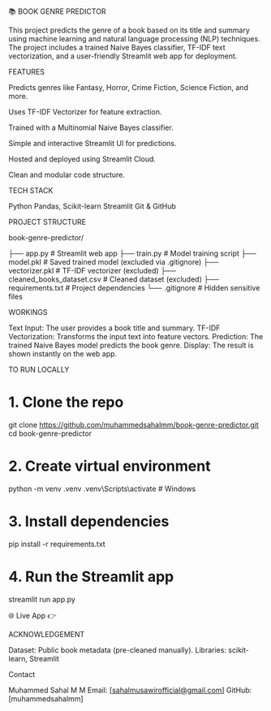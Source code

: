 📚 BOOK GENRE PREDICTOR

  This project predicts the genre of a book based on its title and summary using machine learning and natural language processing (NLP) techniques.
  The project includes a trained Naive Bayes classifier, TF-IDF text vectorization, and a user-friendly Streamlit web app for deployment.


FEATURES

  Predicts genres like Fantasy, Horror, Crime Fiction, Science Fiction, and more.
  
  Uses TF-IDF Vectorizer for feature extraction.
  
  Trained with a Multinomial Naive Bayes classifier.
  
  Simple and interactive Streamlit UI for predictions.
  
  Hosted and deployed using Streamlit Cloud.
  
  Clean and modular code structure.


TECH STACK

  Python
  Pandas, Scikit-learn
  Streamlit
  Git & GitHub


PROJECT STRUCTURE

  book-genre-predictor/
  
├── app.py                  # Streamlit web app
├── train.py                # Model training script
├── model.pkl               # Saved trained model (excluded via .gitignore)
├── vectorizer.pkl          # TF-IDF vectorizer (excluded)
├── cleaned_books_dataset.csv  # Cleaned dataset (excluded)
├── requirements.txt        # Project dependencies
└── .gitignore              # Hidden sensitive files


WORKINGS

  Text Input: The user provides a book title and summary.
  TF-IDF Vectorization: Transforms the input text into feature vectors.
  Prediction: The trained Naive Bayes model predicts the book genre.
  Display: The result is shown instantly on the web app.


TO RUN LOCALLY

  # 1. Clone the repo
  git clone https://github.com/muhammedsahalmm/book-genre-predictor.git
  cd book-genre-predictor
  
  # 2. Create virtual environment
  python -m venv .venv
  .venv\Scripts\activate    # Windows
  
  # 3. Install dependencies
  pip install -r requirements.txt
  
  # 4. Run the Streamlit app
  streamlit run app.py


🌐 Live App
👉 


ACKNOWLEDGEMENT

  Dataset: Public book metadata (pre-cleaned manually).
  Libraries: scikit-learn, Streamlit


Contact

Muhammed Sahal M M
Email: [sahalmusawirofficial@gmail.com]
GitHub: [muhammedsahalmm]

